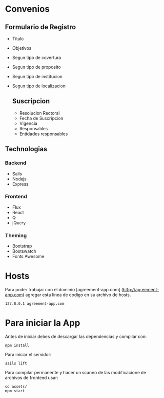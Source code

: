 # Convenios

## Formulario de Registro
- Titulo
- Objetivos
- Segun tipo de covertura
- Segun tipo de proposito
- Segun tipo de institucion
- Segun tipo de localizacion

  ## Suscripcion
  - Resolucion Rectoral
  - Fecha de Suscripcion
  - Vigencia
  - Responsables
  - Entidades responsables


## Technologias

### Backend
  - Sails
  - Nodejs
  - Express
    
### Frontend
  - Flux
  - React
  - Q
  - jQuery

### Theming
  - Bootstrap
  - Bootswatch
  - Fonts Awesome

# Hosts
  Para poder trabajar con el dominio [agreement-app.com] (http://agreement-app.com) agregar esta linea de codigo en su archivo de hosts.

  ```
  127.0.0.1 agreement-app.com
  ```

# Para iniciar la App
  
  Antes de iniciar debes de descargar las dependencias y compilar con:
  
  ```
  npm install
  ```
  
  
  Para iniciar el servidor:
  
  ```
  sails lift
  ```
  
  Para compilar permanente y hacer un scaneo de las modificacione de archivos de frontend usar:
  
  ```
  cd assets/
  npm start
  ```
  
